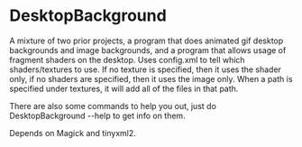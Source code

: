 # DesktopBackground
A mixture of two prior projects, a program that does animated gif desktop backgrounds and image backgrounds, and a program that allows usage of fragment shaders on the desktop.
Uses config.xml to tell which shaders/textures to use. If no texture is specified, then it uses the shader only, if no shaders are specified, then it uses the image only.
When a path is specified under textures, it will add all of the files in that path.

There are also some commands to help you out, just do DesktopBackground --help to get info on them.

Depends on Magick and tinyxml2.